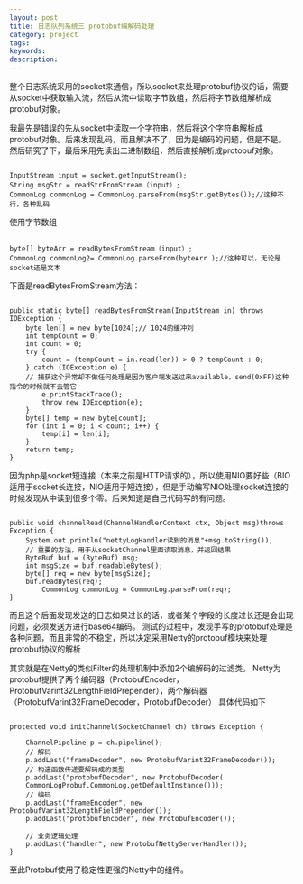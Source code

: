 ```yaml
---
layout: post
title: 日志队列系统三 protobuf编解码处理
category: project
tags: 
keywords: 
description: 
---
```





整个日志系统采用的socket来通信，所以socket来处理protobuf协议的话，需要从socket中获取输入流，然后从流中读取字节数组，然后将字节数组解析成protobuf对象。

我最先是错误的先从socket中读取一个字符串，然后将这个字符串解析成protobuf对象。后来发现乱码，而且解决不了，因为是编码的问题，但是不是。然后研究了下，最后采用先读出二进制数组，然后直接解析成protobuf对象。

```

InputStream input = socket.getInputStream();
String msgStr = readStrFromStream（input）;
CommonLog commonLog = CommonLog.parseFrom(msgStr.getBytes());//这种不行，各种乱码

```

使用字节数组

```

byte[] byteArr = readBytesFromStream（input）;
CommonLog commonLog2= CommonLog.parseFrom(byteArr );//这种可以，无论是socket还是文本

````

下面是readBytesFromStream方法：

```

public static byte[] readBytesFromStream(InputStream in) throws IOException {
	byte len[] = new byte[1024];// 1024的缓冲刘
	int tempCount = 0;
	int count = 0;
	try {
		count = (tempCount = in.read(len)) > 0 ? tempCount : 0;
	} catch (IOException e) {
	// 捕获这个异常却不做任何处理是因为客户端发送过来available，send(0xFF)这种指令的时候就不去管它
		e.printStackTrace();
		throw new IOException(e);
	}
	byte[] temp = new byte[count];
	for (int i = 0; i < count; i++) {
		temp[i] = len[i];
	}
	return temp;
}

```

因为php是socket短连接（本来之前是HTTP请求的），所以使用NIO要好些（BIO适用于socket长连接，NIO适用于短连接），但是手动编写NIO处理socket连接的时候发现从中读到很多个零。后来知道是自己代码写的有问题。

```

public void channelRead(ChannelHandlerContext ctx, Object msg)throws Exception {
	System.out.println("nettyLogHandler读到的消息"+msg.toString());
	// 重要的方法，用于从socketChannel里面读取消息，并返回结果
	ByteBuf buf = (ByteBuf) msg;
	int msgSize = buf.readableBytes();
	byte[] req = new byte[msgSize];
	buf.readBytes(req);
        CommonLog commonLog = CommonLog.parseFrom(req);
}

```

而且这个后面发现发送的日志如果过长的话，或者某个字段的长度过长还是会出现问题，必须发送方进行base64编码。
测试的过程中，发现手写的protobuf处理是各种问题，而且非常的不稳定，所以决定采用Netty的protobuf模块来处理protobuf协议的解析


其实就是在Netty的类似Filter的处理机制中添加2个编解码的过滤类。
Netty为protobuf提供了两个编码器（ProtobufEncoder，ProtobufVarint32LengthFieldPrepender），两个解码器（ProtobufVarint32FrameDecoder，ProtobufDecoder）
具体代码如下

```

protected void initChannel(SocketChannel ch) throws Exception {

	ChannelPipeline p = ch.pipeline();
	// 解码
	p.addLast("frameDecoder", new ProtobufVarint32FrameDecoder());
	// 构造函数传递要解码成的类型
	p.addLast("protobufDecoder", new ProtobufDecoder(
	CommonLogProbuf.CommonLog.getDefaultInstance()));
	// 编码
	p.addLast("frameEncoder", new ProtobufVarint32LengthFieldPrepender());
	p.addLast("protobufEncoder", new ProtobufEncoder());

	// 业务逻辑处理
	p.addLast("handler", new ProtobufNettyServerHandler());
}

```

至此Protobuf使用了稳定性更强的Netty中的组件。




